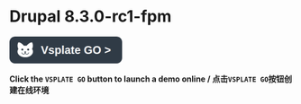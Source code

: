 # Drupal 8.3.0-rc1-fpm

<a href="https://www.vsplate.com/?docker-compose=https://github.com/vsplate/dcenvs/drupal/8.3.0-rc1-fpm"><img alt="VSPLATE GO" src="https://raw.githubusercontent.com/vsplate/images/master/vsgo_btn.png" width="200px"></a>

**Click the `VSPLATE GO` button to launch a demo online / 点击`VSPLATE GO`按钮创建在线环境**